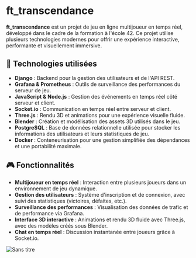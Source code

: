 # ft_transcendance

**ft_transcendance** est un projet de jeu en ligne multijoueur en temps réel, développé dans le cadre de la formation à l'école 42. Ce projet utilise plusieurs technologies modernes pour offrir une expérience interactive, performante et visuellement immersive.

## 🚀 Technologies utilisées

- **Django** : Backend pour la gestion des utilisateurs et de l'API REST.
- **Grafana & Prometheus** : Outils de surveillance des performances du serveur de jeu.
- **JavaScript & Node.js** : Gestion des événements en temps réel côté serveur et client.
- **Socket.io** : Communication en temps réel entre serveur et client.
- **Three.js** : Rendu 3D et animations pour une expérience visuelle fluide.
- **Blender** : Création et modélisation des assets 3D utilisés dans le jeu.
- **PostgreSQL** : Base de données relationnelle utilisée pour stocker les informations des utilisateurs et leurs statistiques de jeu.
- **Docker** : Conteneurisation pour une gestion simplifiée des dépendances et une portabilité maximale.

## 🎮 Fonctionnalités

- **Multijoueur en temps réel** : Interaction entre plusieurs joueurs dans un environnement de jeu dynamique.
- **Gestion des utilisateurs** : Système d'inscription et de connexion, avec suivi des statistiques (victoires, défaites, etc.).
- **Surveillance des performances** : Visualisation des données de trafic et de performance via Grafana.
- **Interface 3D interactive** : Animations et rendu 3D fluide avec Three.js, avec des modèles créés sous Blender.
- **Chat en temps réel** : Discussion instantanée entre joueurs grâce à Socket.io.

![Sans titre](https://github.com/user-attachments/assets/174d0a7f-bacf-414d-bd8b-332caa0fc597)
